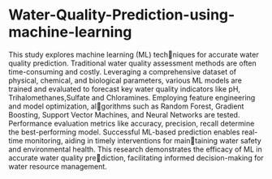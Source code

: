 # Water-Quality-Prediction-using-machine-learning
This study explores machine learning (ML) techniques for accurate water quality prediction. Traditional water
quality assessment methods are often time-consuming and costly.
Leveraging a comprehensive dataset of physical, chemical, and
biological parameters, various ML models are trained and
evaluated to forecast key water quality indicators like pH,
Trihalomethanes,Sulfate and Chloramines.
Employing feature engineering and model optimization, algorithms such as Random Forest, Gradient Boosting, Support
Vector Machines, and Neural Networks are tested. Performance
evaluation metrics like accuracy, precision, recall determine the
best-performing model. Successful ML-based prediction enables
real-time monitoring, aiding in timely interventions for maintaining water safety and environmental health. This research
demonstrates the efficacy of ML in accurate water quality prediction, facilitating informed decision-making for water resource
management.
